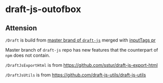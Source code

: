 # draft-js-outofbox

## Attension

`/Draft` is build from [master brand of `draft-js`](https://github.com/facebook/draft-js/commit/8ac72f723fb2d9102db833a9b060dfd66df65652) merged with [inputTags pr](https://github.com/facebook/draft-js/pull/584/commits/772a08e9b9f58b9243d400ae29991004afe07de9)

Master branch of `draft-js` repo has new features that the counterpart of `npm` does not contain.

`/DraftJsExportHtml` is from https://github.com/sstur/draft-js-export-html

`/DraftJsUtils` is from https://github.com/draft-js-utils/draft-js-utils
